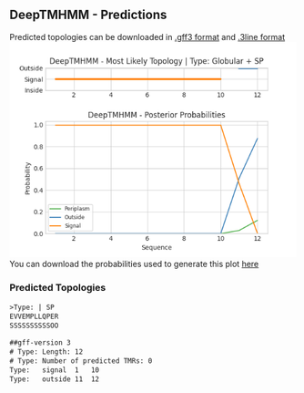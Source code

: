 ## DeepTMHMM - Predictions
Predicted topologies can be downloaded in [.gff3 format](TMRs.gff3) and [.3line format](predicted_topologies.3line)
![picture](plot.png)
You can download the probabilities used to generate this plot [here](Type:_probs.csv)
### Predicted Topologies
```
>Type: | SP
EVVEMPLLQPER
SSSSSSSSSSOO

```


```
##gff-version 3
# Type: Length: 12
# Type: Number of predicted TMRs: 0
Type:	signal	1	10				
Type:	outside	11	12				

```
